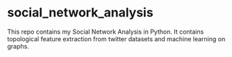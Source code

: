 # social_network_analysis
This repo contains my Social Network Analysis in Python. It contains topological  feature extraction from twitter datasets and machine learning on graphs.
